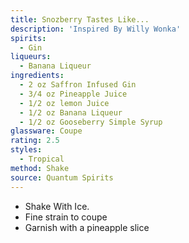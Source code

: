 ```yaml
---
title: Snozberry Tastes Like...
description: 'Inspired By Willy Wonka'
spirits:
  - Gin
liqueurs:
  - Banana Liqueur
ingredients:
  - 2 oz Saffron Infused Gin
  - 3/4 oz Pineapple Juice
  - 1/2 oz lemon Juice
  - 1/2 oz Banana Liqueur
  - 1/2 oz Gooseberry Simple Syrup
glassware: Coupe
rating: 2.5
styles:
  - Tropical
method: Shake
source: Quantum Spirits
---
```


- Shake With Ice.
- Fine strain to coupe
- Garnish with a pineapple slice